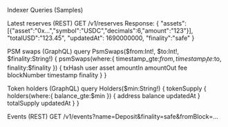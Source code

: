 
Indexer Queries (Samples)

Latest reserves (REST)
GET /v1/reserves
Response:
{
"assets": [{"asset":"0x...","symbol":"USDC","decimals":6,"amount":"123"}],
"totalUSD":"123.45",
"updatedAt": 1690000000,
"finality":"safe"
}

PSM swaps (GraphQL)
query PsmSwaps($from:Int!, $to:Int!, $finality:String!) {
psmSwaps(where:{ timestamp_gte:$from, timestamp_lte:$to, finality:$finality }) {
txHash user asset amountIn amountOut fee blockNumber timestamp finality
}
}

Token holders (GraphQL)
query Holders($min:String!) {
tokenSupply {
holders(where:{ balance_gte:$min }) { address balance updatedAt }
totalSupply updatedAt
}
}

Events (REST)
GET /v1/events?name=Deposit&finality=safe&fromBlock=...
